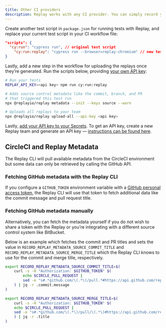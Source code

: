 ```yaml
---
title: Other CI providers
description: Replay works with any CI provider. You can simply record your tests by passing Replay Browser to your Cypress run and then add a step to upload your recordings to Replay App.
---
```


Create another test script in `package.json` for running tests with Replay, and replace your current test script in your CI workflow file:

```json {% fileName="package.json" %}
"scripts": {
  "cy:run": "cypress run", // original test script
	"cy:run:replay": "cypress run --browser=replay-chromium" // new test script
}
```

Lastly, add a new step in the workflow for uploading the replays once they’re generated. Run the scripts below, providing [your own API key](/reference/ci-workflows/generate-api-key):

```sh
# Run your tests
REPLAY_API_KEY=<api key> npm run cy:run:replay

# Adds source control metadata like the commit, branch, and PR
# that triggered this test run
npx @replayio/replay metadata --init --keys source --warn

# Uploads all replays to your team
npx @replayio/replay upload-all --api-key <api key>
```

Lastly, [add your API key to your Secrets](https://docs.github.com/en/codespaces/managing-codespaces-for-your-organization/managing-encrypted-secrets-for-your-repository-and-organization-for-github-codespaces#adding-secrets-for-a-repository). To get an API key, create a new Replay team and generate an API key — [instructions can be found here](/reference/ci-workflows/generate-api-key).

## CircleCI and Replay Metadata

The Replay CLI will pull available metadata from the CircleCI environment but some data can only be retrieved by calling the GitHub API.

### Fetching GitHub metadata with the Replay CLI

If you configure a `GITHUB_TOKEN` environment variable with a [GitHub personal access token](https://docs.github.com/en/authentication/keeping-your-account-and-data-secure/creating-a-personal-access-token), the Replay CLI will use that token to fetch additional data like the commit message and pull request title.

### Fetching GitHub metadata manually

Alternatively, you can fetch the metadata yourself if you do not wish to share a token with the Replay or you’re integrating with a different source control system like BitBucket.

Below is an example which fetches the commit and PR titles and sets the value in `RECORD_REPLAY_METADATA_SOURCE_COMMIT_TITLE` and `RECORD_REPLAY_METADATA_SOURCE_MERGE_TITLE` which the Replay CLI knows to use for the commit and merge title, respectively.

```bash
export RECORD_REPLAY_METADATA_SOURCE_COMMIT_TITLE=$(
	curl -s -H "Authorization: $GITHUB_TOKEN" $(
		echo $CIRCLE_PULL_REQUEST |
		sed -e "s#.*github.com/\(.*\)/pull.*#https://api.github.com/repos/\1/commits/$CIRCLE_SHA1#"
	) | jq -r .commit.message
)

export RECORD_REPLAY_METADATA_SOURCE_MERGE_TITLE=$(
	curl -s -H "Authorization: $GITHUB_TOKEN" $(
    echo $CIRCLE_PULL_REQUEST |
    sed -e "s#.*github.com/\(.*\)/pull/\(.*\)#https://api.github.com/repos/\1/pulls/\2#"
    ) | jq -r .title
)
```
